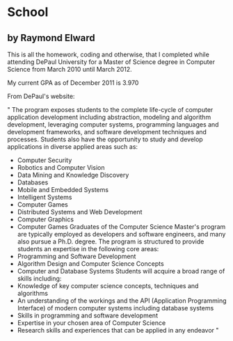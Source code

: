 School
======

by Raymond Elward
-----------------

This is all the homework, coding and otherwise, that I completed while attending DePaul University for a Master of Science degree in Computer Science from March 2010 until March 2012.  


My current GPA as of December 2011 is 3.970


From DePaul's website:

"
The program exposes students to the complete life-cycle of computer application development including abstraction, modeling and algorithm development, leveraging computer systems, programming languages and development frameworks, and software development techniques and processes. Students also have the opportunity to study and develop applications in diverse applied areas such as:
* Computer Security
* Robotics and Computer Vision
* Data Mining and Knowledge Discovery
* Databases
* Mobile and Embedded Systems
* Intelligent Systems
* Computer Games
* Distributed Systems and Web Development
* Computer Graphics
* Computer Games
Graduates of the Computer Science Master's program are typically employed as developers and software engineers, and many also pursue a Ph.D. degree. The program is structured to provide students an expertise in the following core areas:
* Programming and Software Development
* Algorithm Design and Computer Science Concepts
* Computer and Database Systems
Students will acquire a broad range of skills including:
* Knowledge of key computer science concepts, techniques and algorithms
* An understanding of the workings and the API (Application Programming Interface) of modern computer systems including database systems
* Skills in programming and software development
* Expertise in your chosen area of Computer Science
* Research skills and experiences that can be applied in any endeavor
"

